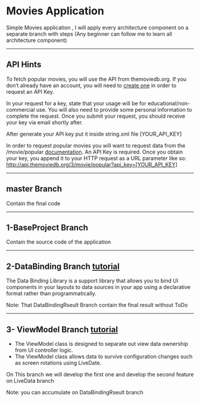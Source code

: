 # Movies Application

Simple Movies application , I will apply every architecture component on a separate branch with steps
(Any beginner can follow me to learn all architecture component)

-----------------------

##  API Hints

To fetch popular movies, you will use the API from themoviedb.org.
If you don’t already have an account, you will need to [create one](https://www.themoviedb.org/account/signup) in order to request an API Key. 
   
In your request for a key, state that your usage will be for educational/non-commercial use. You will also need to provide some personal information to complete the request. Once you submit your request, you should receive your key via email shortly after.

After generate your API key put it inside string.xml file 
<string name="api_key" translatable="false">[YOUR_API_KEY]</string>
    
In order to request popular movies you will want to request data from the /movie/popular [documentation](https://developers.themoviedb.org/3/discover/movie-discover). An API Key is required.
Once you obtain your key, you append it to your HTTP request as a URL parameter like so:
http://api.themoviedb.org/3/movie/popular?api_key=[YOUR_API_KEY]

--------------------------------

##   master Branch 

Contain the final code

--------------------------------

##   1-BaseProject Branch

Contain the source code of the application 

--------------------------------

##   2-DataBinding Branch [tutorial](https://developer.android.com/topic/libraries/data-binding)

The Data Binding Library is a support library that allows you to bind UI components in your layouts to data sources in your app using a declarative format rather than programmatically.

Note: That DataBindingRseult Branch contain the final result without ToDo 

--------------------------------

## 3- ViewModel Branch [tutorial](https://developer.android.com/topic/libraries/architecture/viewmodel)

- The ViewModel class is designed to separate out view data ownership from UI controller logic.
- The ViewModel class allows data to survive configuration changes such as screen rotations using LiveDate.

On This branch we will develop the first one and develop the second feature on LiveData branch

Note: you can accumulate on DataBindingRseult branch



   
